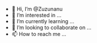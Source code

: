 - 👋 Hi, I’m @Zuzunanu
- 👀 I’m interested in ...
- 🌱 I’m currently learning ...
- 💞️ I’m looking to collaborate on ...
- 📫 How to reach me ...

<!---
Zuzunanu/Zuzunanu is a ✨ special ✨ repository because its `README.md` (this file) appears on your GitHub profile.
You can click the Preview link to take a look at your changes.
--->
